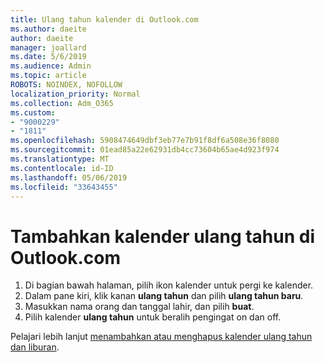 ```yaml
---
title: Ulang tahun kalender di Outlook.com
ms.author: daeite
author: daeite
manager: joallard
ms.date: 5/6/2019
ms.audience: Admin
ms.topic: article
ROBOTS: NOINDEX, NOFOLLOW
localization_priority: Normal
ms.collection: Adm_O365
ms.custom:
- "9000229"
- "1811"
ms.openlocfilehash: 5908474649dbf3eb77e7b91f8df6a508e36f8080
ms.sourcegitcommit: 01ead85a22e62931db4cc73604b65ae4d923f974
ms.translationtype: MT
ms.contentlocale: id-ID
ms.lasthandoff: 05/06/2019
ms.locfileid: "33643455"
---
```

# <a name="add-a-birthday-calendar-in-outlookcom"></a>Tambahkan kalender ulang tahun di Outlook.com

1. Di bagian bawah halaman, pilih ikon kalender untuk pergi ke kalender.
1. Dalam pane kiri, klik kanan **ulang tahun** dan pilih **ulang tahun baru**.
1. Masukkan nama orang dan tanggal lahir, dan pilih **buat**.
1. Pilih kalender **ulang tahun** untuk beralih pengingat on dan off.

Pelajari lebih lanjut [menambahkan atau menghapus kalender ulang tahun dan liburan](https://support.office.com/article/b8e636da-fda8-413f-940e-68396efa49a6).
